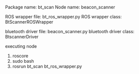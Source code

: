 
Package name: bt_scan
Node name: beacon_scanner

ROS wrapper file: bt_ros_wrapper.py
ROS wrapper class: BtScannerROSWrapper

bluetooth driver file: beacon_scanner.py
bluetooth driver class: BtscannerDriver

executing node

1) roscore
2) sudo bash
3) rosrun bt_scan bt_ros_wrapper.py


